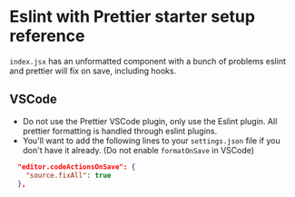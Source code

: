 # Eslint with Prettier starter setup reference

`index.jsx` has an unformatted component with a bunch of problems eslint and prettier will fix on save, including hooks.

## VSCode
* Do not use the Prettier VSCode plugin, only use the Eslint plugin. All prettier formatting is handled through eslint plugins.
* You'll want to add the following lines to your `settings.json` file if you don't have it already. (Do not enable `formatOnSave` in VSCode)
```json
  "editor.codeActionsOnSave": {
    "source.fixAll": true
  },
```
